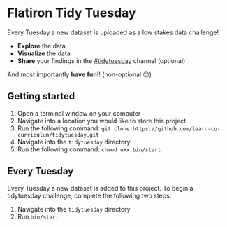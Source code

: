 # Flatiron Tidy Tuesday

Every Tuesday a new dataset is uploaded as a low stakes data challenge!
- **Explore** the data
- **Visualize** the data
- **Share** your findings in the [#tidytuesday](https://flatiron-school.slack.com/archives/C041Q4TCL13) channel (optional) 

And most importantly **have fun**!! (non-optional 😊)

## Getting started

1. Open a terminal window on your computer
2. Navigate into a location you would like to store this project
3. Run the following command: `git clone https://github.com/learn-co-curriculum/tidytuesday.git`
4. Navigate into the `tidytuesday` directory
5. Run the following command: `chmod u+x bin/start`

## Every Tuesday
Every Tuesday a new dataset is added to this project. To begin a tidytuesday challenge, complete the following two steps:
1. Navigate into the `tidytuesday` directory
2. Run `bin/start`



